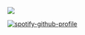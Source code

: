 ![](https://komarev.com/ghpvc/?username=clowningtimes&label=clowns&color=A9A9A9) 





[![spotify-github-profile](https://spotify-github-profile.kittinanx.com/api/view?uid=g1hyl7s47q8s1hpeq5b1p9bjy&cover_image=true&theme=natemoo-re&show_offline=true&background_color=121212&interchange=false&bar_color=563357&bar_color_cover=false)](https://github.com/kittinan/spotify-github-profile)


 



